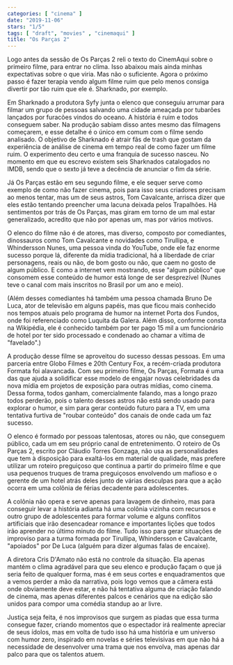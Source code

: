 ```yaml
---
categories: [ "cinema" ]
date: "2019-11-06"
stars: "1/5"
tags: [ "draft", "movies" , "cinemaqui" ]
title: "Os Parças 2"
---
```

Logo antes da sessão de Os Parças 2 reli o texto do CinemAqui sobre
o primeiro filme, para entrar no clima. Isso abaixou mais ainda minhas
expectativas sobre o que viria. Mas não o suficiente. Agora o próximo
passo é fazer terapia vendo algum filme ruim que pelo menos consiga
divertir por tão ruim que ele é. Sharknado, por exemplo.

Em Sharknado a produtora Syfy junta o elenco que conseguiu arrumar para
filmar um grupo de pessoas salvando uma cidade ameaçada por tubarões
lançados por furacões vindos do oceano. A história é ruim e todos
conseguem saber. Na produção sabiam disso antes mesmo das filmagens
começarem, e esse detalhe é o único em comum com o filme sendo
analisado. O objetivo de Sharknado é atrair fãs de trash que gostam
da experiência de análise de cinema em tempo real de como fazer um
filme ruim. O experimento deu certo e uma franquia de sucesso nasceu. No
momento em que eu escrevo existem seis Sharknados catalogados no IMDB,
sendo que o sexto já teve a decência de anunciar o fim da série.

Já Os Parças estão em seu segundo filme, e ele sequer serve como
exemplo de como não fazer cinema, pois para isso seus criadores precisam
ao menos tentar, mas um de seus astros, Tom Cavalcante, arrisca dizer que
eles estão tentando preencher uma lacuna deixada pelos Trapalhões. Há
sentimentos por trás de Os Parças, mas giram em torno de um mal estar
generalizado, acredito que não por apenas um, mas por vários motivos.

O elenco do filme não é de atores, mas diverso, composto por
comediantes, dinossauros como Tom Cavalcante e novidades como Tirullipa,
e Whindersson Nunes, uma pessoa vinda do YouTube, onde ele faz enorme
sucesso porque lá, diferente da mídia tradicional, há a liberdade de
criar personagens, reais ou não, de bom gosto ou não, que caem no gosto
de algum público. E como a internet vem mostrando, esse "algum público"
que consomem esse conteúdo de humor está longe de ser desprezível
(Nunes teve o canal com mais inscritos no Brasil por um ano e meio).

(Além desses comediantes há também uma pessoa chamada Bruno De Luca,
ator de televisão em alguns papéis, mas que ficou mais conhecido nos
tempos atuais pelo programa de humor na internet Porta dos Fundos,
onde foi referenciado como Luquita da Galera. Além disso, conforme
consta na Wikipédia, ele é conhecido também por ter pago 15 mil a um
funcionário de hotel por ter sido processado e condenado ao chamar a
vítima de "favelado".)

A produção desse filme se aproveitou do sucesso dessas pessoas. Em
uma parceria entre Globo Filmes e 20th Century Fox, a recém-criada
produtora Formata foi alavancada. Com seu primeiro filme, Os Parças,
Formata é uma das que ajuda a solidificar esse modelo de engajar novas
celebridades da nova mídia em projetos de exposição para outras
mídias, como cinema. Dessa forma, todos ganham, comercialmente falando,
mas a longo prazo todos perderão, pois o talento desses astros não
está sendo usado para explorar o humor, e sim para gerar conteúdo
futuro para a TV, em uma tentativa furtiva de "roubar conteúdo" dos
canais de onde cada um faz sucesso.

O elenco é formado por pessoas talentosas, atores ou não, que conseguem
público, cada um em seu próprio canal de entretenimento. O roteiro
de Os Parças 2, escrito por Cláudio Torres Gonzaga, não usa as
personalidades que tem à disposição para exaltá-los em material de
qualidade, mas prefere utilizar um roteiro preguiçoso que continua a
partir do primeiro filme e que usa pequenos truques de trama preguiçosos
envolvendo um mafioso e o gerente de um hotel atrás deles junto de
várias desculpas para que a ação ocorra em uma colônia de férias
decadente para adolescentes.

A colônia não opera e serve apenas para lavagem de dinheiro, mas para
conseguir levar a história adianta há uma colônia vizinha com recursos
e outro grupo de adolescentes para formar volume e alguns conflitos
artificiais que irão desencadear romance e importantes lições que
todos irão aprender no último minuto do filme. Tudo isso para gerar
situações de improviso para a turma formada por Tirullipa, Whindersson
e Cavalcante, "apoiados" por De Luca (alguém para dizer algumas falas
de encaixe).

A diretora Cris D'Amato não está no controle da situação. Ela
apenas mantém o clima agradável para que seu elenco e produção
façam o que já seria feito de qualquer forma, mas é em seus cortes e
enquadramentos que a vemos perder a mão da narrativa, pois logo vemos que
a câmera está onde obviamente deve estar, e não há tentativa alguma
de criação falando de cinema, mas apenas diferentes palcos e cenários
que na edição são unidos para compor uma comédia standup ao ar livre.

Justiça seja feita, é nos improvisos que surgem as piadas que essa
turma consegue fazer, criando momentos que o espectador irá realmente
apreciar de seus ídolos, mas em volta de tudo isso há uma história e
um universo com humor zero, inspirado em novelas e séries televisivas
em que não há a necessidade de desenvolver uma trama que nos envolva,
mas apenas dar palco para que os talentos atuem.
